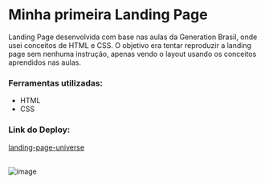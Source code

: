 <h1>Minha primeira Landing Page</h1>
<p>Landing Page desenvolvida com base nas aulas da Generation Brasil, onde usei conceitos de HTML e CSS. O objetivo era tentar reproduzir a landing page sem nenhuma instrução, apenas vendo o layout usando os conceitos aprendidos nas aulas.</p>

<h3>Ferramentas utilizadas:</h3>

<ul>
  <li>HTML</li>
  <li>CSS</li>
</ul>

<h3>Link do Deploy:</h3> <a href="https://landing-page-universe.vercel.app/">landing-page-universe</a> <br>

<br>

![image](https://github.com/msemanaka/landing_page/assets/156385428/0cc51f95-02bb-4cfd-8e30-85925fe72277)
